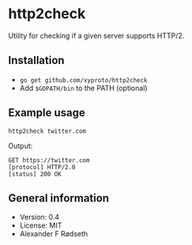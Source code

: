 # http2check

Utility for checking if a given server supports HTTP/2.

Installation
------------

* `go get github.com/xyproto/http2check`
* Add `$GOPATH/bin` to the PATH (optional)

Example usage
-------------

`http2check twitter.com`

Output:

~~~
GET https://twitter.com
[protocol] HTTP/2.0
[status] 200 OK
~~~

General information
-------------------

* Version: 0.4
* License: MIT
* Alexander F Rødseth

